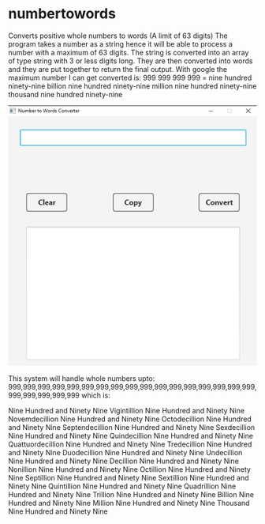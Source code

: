 # numbertowords
Converts positive whole numbers to words (A limit of 63 digits)
The program takes a number as a string hence it will be able to process a number with a maximum of 63 digits.
The string is converted into an array of type string with 3 or less digits long. They are then converted into words and they are put together
to return the final output.
With google the maximum number I can get converted is: 999 999 999 999 =
nine hundred ninety-nine billion nine hundred ninety-nine million nine hundred ninety-nine thousand nine hundred ninety-nine

![Alt text](/project-images/application.png?raw=true "The Number to Words Convert User Interface")

This system will handle whole numbers upto: 999,999,999,999,999,999,999,999,999,999,999,999,999,999,999,999,999,999,999,999,999,999
which is:

Nine Hundred and Ninety Nine Vigintillion Nine Hundred and Ninety Nine Novemdecillion Nine Hundred and Ninety Nine Octodecillion 
Nine Hundred and Ninety Nine Septendecillion Nine Hundred and Ninety Nine Sexdecillion Nine Hundred and Ninety Nine Quindecillion 
Nine Hundred and Ninety Nine Quattuordecillion Nine Hundred and Ninety Nine Tredecillion Nine Hundred and Ninety Nine Duodecillion
Nine Hundred and Ninety Nine Undecillion Nine Hundred and Ninety Nine Decillion Nine Hundred and Ninety Nine Nonillion Nine Hundred and 
Ninety Nine Octillion Nine Hundred and Ninety Nine Septillion Nine Hundred and Ninety Nine Sextillion Nine Hundred and 
Ninety Nine Quintillion Nine Hundred and Ninety Nine Quadrillion Nine Hundred and Ninety Nine Trillion Nine Hundred and 
Ninety Nine Billion Nine Hundred and Ninety Nine Million Nine Hundred and Ninety Nine Thousand Nine Hundred and Ninety Nine 

